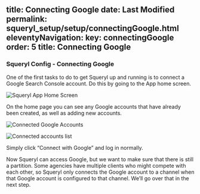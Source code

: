 title: Connecting Google
date: Last Modified 
permalink: squeryl_setup/setup/connectingGoogle.html
eleventyNavigation:
  key: connectingGoogle
  order: 5
  title: Connecting Google
---
### Squeryl Config - Connecting Google

One of the first tasks to do to get Squeryl up and running is to connect a Google Search Console account. Do this by going to the App home screen.

![Squeryl App Home Screen](/images/apphome.png)

On the home page you can see any Google accounts that have already been created, as well as adding new accounts.

![Connected Google Accounts](/images/connectedaccounts.png)

![Connected accounts list](/images/connectedaccountslist.png)

Simply click “Connect with Google” and log in normally.

Now Squeryl can access Google, but we want to make sure that there is still a partition. Some agencies have multiple clients who might compete with each other, so Squeryl only connects the Google account to a channel when that Google account is configured to that channel. We’ll go over that in the next step.
